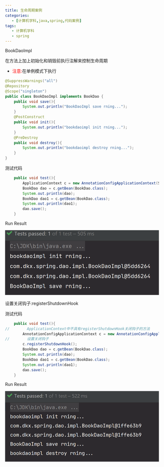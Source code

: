 ```yaml
---
title: 生命周期案例
categories:
   - [计算机学科,java,spring,代码案例]
tags:
   - 计算机学科
   - spring
---
```


BookDaoImpl

在方法上加上初始化和销毁前执行注解来控制生命周期

- <font style="color:red">注意:</font>在单例模式下执行


```java
@SuppressWarnings("all")
@Repository
@Scope("singleton")
public class BookDaoImpl implements BookDao {
    public void save(){
        System.out.println("BookDaoImpl save rning...");
    }
    @PostConstruct
    public void init(){
        System.out.println("bookdaoimpl init rning...");
    }
    @PreDestroy
    public void destroy(){
        System.out.println("bookdaoimpl destroy rning...");
    }
}
```

测试代码

```java
    public void test(){
        ApplicationContext c = new AnnotationConfigApplicationContext(SpringConfig.class);
        BookDao dao = c.getBean(BookDao.class);
        System.out.println(dao);
        BookDao dao1 = c.getBean(BookDao.class);
        System.out.println(dao1);
        dao.save();
    }
```

Run Result

![image_2023-02-24-22-09-16](https://raw.githubusercontent.com/PigPigLetsGo/imeages/master/image_2023-02-24-22-09-16_20230225095019.png)

设置关闭钩子:registerShutdownHook

测试代码

```java
    public void test(){
//        ApplicationContext中不具有registerShutdownHook关闭钩子的方法
        AnnotationConfigApplicationContext c = new AnnotationConfigApplicationContext(SpringConfig.class);
//        设置关闭钩子
        c.registerShutdownHook();
        BookDao dao = c.getBean(BookDao.class);
        System.out.println(dao);
        BookDao dao1 = c.getBean(BookDao.class);
        System.out.println(dao1);
        dao.save();
    }
```

Run Result

![image_2023-02-24-22-12-28](https://raw.githubusercontent.com/PigPigLetsGo/imeages/master/image_2023-02-24-22-12-28_20230225095036.png)
